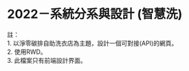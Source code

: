 # 2022－系統分系與設計 (智慧洗)
註：<br>1. 以淨零碳排自助洗衣店為主題，設計一個可對接(API)的網頁。<br>
    2. 使用RWD。<br>
    3. 此檔案只有前端設計界面。
